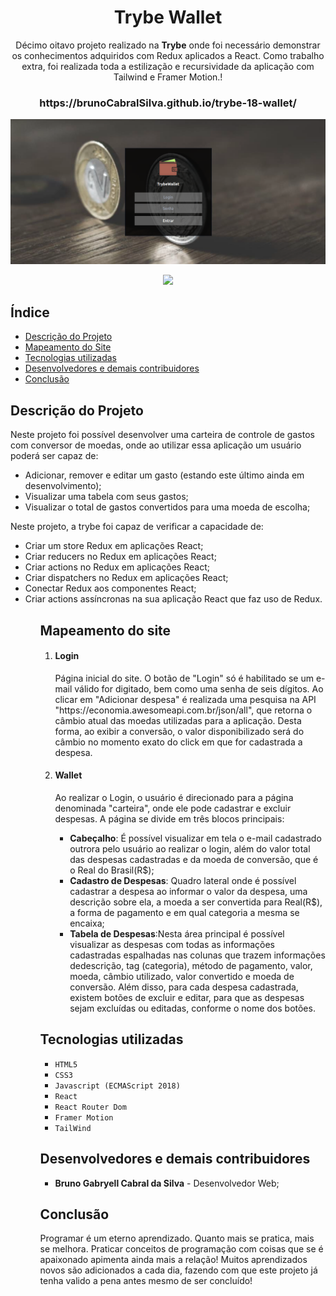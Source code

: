 <h1 align="center">Trybe Wallet</h1>

<p align="center">Décimo oitavo projeto realizado na <strong>Trybe</strong> onde foi necessário demonstrar os conhecimentos adquiridos com Redux aplicados a React. Como trabalho extra, foi realizada toda a estilização e recursividade da aplicação com Tailwind e Framer Motion.!</p>

<h3 align="center">https://brunoCabralSilva.github.io/trybe-18-wallet/</h3>

![Tela Inicial da Aplicação](src/images/login.jpg)

<p align="center">
<img src="http://img.shields.io/static/v1?label=STATUS&message=EM%20DESENVOLVIMENTO&color=GREEN&style=for-the-badge"/>
</p>

<h2> Índice</h2>

* [Descrição do Projeto](#descrição-do-projeto)
* [Mapeamento do Site](#mapeamento)
* [Tecnologias utilizadas](#tecnologias-utilizadas)
* [Desenvolvedores e demais contribuidores](#pessoas-envolvidas)
* [Conclusão](#conclusão)


<h2 id="descrição-do-projeto">Descrição do Projeto</h2>

<p>Neste projeto foi possível desenvolver uma carteira de controle de gastos com conversor de moedas, onde ao utilizar essa aplicação um usuário poderá ser capaz de:

<ul>
<li>Adicionar, remover e editar um gasto (estando este último ainda em desenvolvimento);</li>
<li>Visualizar uma tabela com seus gastos;</li>
<li>Visualizar o total de gastos convertidos para uma moeda de escolha;</li>
</ul>

Neste projeto, a trybe foi capaz de verificar a capacidade de:

<ul>
<li>Criar um store Redux em aplicações React;</li>
<li>Criar reducers no Redux em aplicações React;</li>
<li>Criar actions no Redux em aplicações React;</li>
<li>Criar dispatchers no Redux em aplicações React;</li>
<li>Conectar Redux aos componentes React;</li>
<li>Criar actions assíncronas na sua aplicação React que faz uso de Redux.</li>
<ul>

</p>

<h2 id="mapeamento">Mapeamento do site </h2>

<ol>
<li><h4>Login</h4></li> 

<p>Página inicial do site. O botão de "Login" só é habilitado se um e-mail válido for digitado, bem como uma senha de seis dígitos. Ao clicar em "Adicionar despesa" é realizada uma pesquisa na API "https://economia.awesomeapi.com.br/json/all", que retorna o câmbio atual das moedas utilizadas para a aplicação. Desta forma, ao exibir a conversão, o valor disponibilizado será do câmbio no momento exato do click em que for cadastrada a despesa.</p>


<li><h4>Wallet</h4></li> 
<p>Ao realizar o Login, o usuário é direcionado para a página denominada "carteira", onde ele pode cadastrar e excluir despesas. A página se divide em três blocos principais:</p>
<ul>
<li><strong>Cabeçalho</strong>: É possível visualizar em tela o e-mail cadastrado outrora pelo usuário ao realizar o login, além do valor total das despesas cadastradas e da moeda de conversão, que é o Real do Brasil(R$); </li>
<li><strong>Cadastro de Despesas</strong>: Quadro lateral onde é possível cadastrar a despesa ao informar o valor da despesa, uma descrição sobre ela, a moeda a ser convertida para Real(R$), a forma de pagamento e em qual categoria a mesma se encaixa;</li>
<li><strong>Tabela de Despesas</strong>:Nesta área principal é possível visualizar as despesas com todas as informações cadastradas espalhadas nas colunas que trazem informações dedescrição,
tag (categoria), método de pagamento, valor, moeda, câmbio utilizado, valor convertido e moeda de conversão. Além disso, para cada despesa cadastrada, existem botões de excluir e editar, para que as despesas sejam excluídas ou editadas, conforme o nome dos botões.</li>
</ul>
</ol>

<h2 id="tecnologias-utilizadas">Tecnologias utilizadas</h2>

* `HTML5`
* `CSS3`
* `Javascript (ECMAScript 2018)`
* `React`
* `React Router Dom`
* `Framer Motion`
* `TailWind`

<h2 id="pessoas-envolvidas">Desenvolvedores e demais contribuidores</h2>

* <strong>Bruno Gabryell Cabral da Silva</strong> - Desenvolvedor Web;

<h2 id="conclusão">Conclusão</h2>

<p>Programar é um eterno aprendizado. Quanto mais se pratica, mais se melhora. Praticar conceitos de programação com coisas que se é apaixonado apimenta ainda mais a relação! Muitos aprendizados novos são adicionados a cada dia, fazendo com que este projeto já tenha valido a pena antes mesmo de ser concluído!</p>